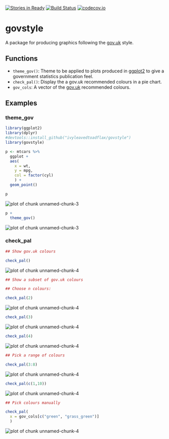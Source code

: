 [![Stories in Ready](https://badge.waffle.io/UKGov-Data-Science/govstyle.png?label=ready&title=Ready)](https://waffle.io/UKGov-Data-Science/govstyle)
[![Build Status](https://travis-ci.org/ivyleavedtoadflax/govstyle.svg?branch=master)](https://travis-ci.org/ivyleavedtoadflax/govstyle)
[![codecov.io](http://codecov.io/github/ivyleavedtoadflax/govstyle/coverage.svg?branch=master)](http://codecov.io/github/ivyleavedtoadflax/govstyle?branch=master)

# govstyle

A package for producing graphics following the [gov.uk](http://www.gov.uk) style.

## Functions

* `theme_gov()`: Theme to be applied to plots produced in [ggplot2]() to give a government statistics publication feel.
* `check_pal()`: Display the a gov.uk recommended colours in a pie chart.
* `gov_cols`: A vector of the [gov.uk]() recommended colours.

## Examples

### theme_gov




```r
library(ggplot2)
library(dplyr)
#devtools::install_github("ivyleavedtoadflax/govstyle")
library(govstyle)
```


```r
p <- mtcars %>%
  ggplot +
  aes(
    x = wt,
    y = mpg,
    col = factor(cyl)
    ) +
  geom_point()

p
```

![plot of chunk unnamed-chunk-3](figure/unnamed-chunk-3-1.png)

```r
p +
  theme_gov()
```

![plot of chunk unnamed-chunk-3](figure/unnamed-chunk-3-2.png)

### check_pal


```r
## Show gov.uk colours

check_pal()
```

![plot of chunk unnamed-chunk-4](figure/unnamed-chunk-4-1.png)

```r
## Show a subset of gov.uk colours

## Choose n colours:

check_pal(2)
```

![plot of chunk unnamed-chunk-4](figure/unnamed-chunk-4-2.png)

```r
check_pal(3)
```

![plot of chunk unnamed-chunk-4](figure/unnamed-chunk-4-3.png)

```r
check_pal(4)
```

![plot of chunk unnamed-chunk-4](figure/unnamed-chunk-4-4.png)

```r
## Pick a range of colours

check_pal(3:8)
```

![plot of chunk unnamed-chunk-4](figure/unnamed-chunk-4-5.png)

```r
check_pal(c(1,10))
```

![plot of chunk unnamed-chunk-4](figure/unnamed-chunk-4-6.png)

```r
## Pick colours manually

check_pal(
  x = gov_cols[c("green", "grass_green")]
  )
```

![plot of chunk unnamed-chunk-4](figure/unnamed-chunk-4-7.png)
